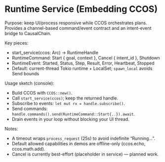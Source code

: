 # Runtime Service (Embedding CCOS)

Purpose: keep UI/process responsive while CCOS orchestrates plans. Provides a channel-based command/event contract and an intent-event bridge to CausalChain.

Key pieces:
- start_service(ccos: Arc<CCOS>) -> RuntimeHandle
- RuntimeCommand: Start { goal, context }, Cancel { intent_id }, Shutdown
- RuntimeEvent: Started, Status, Step, Result, Error, Heartbeat, Stopped
- Default: current-thread Tokio runtime + LocalSet; `spawn_local` avoids Send bounds

Usage sketch (console):
- Build CCOS with `CCOS::new()`.
- Call `start_service(ccos)`; keep the returned handle.
- Subscribe to events: `let mut rx = handle.subscribe()`.
- Send commands: `handle.commands().send(RuntimeCommand::Start{..}).await`.
- Drain events in your loop without blocking your UI thread.

Notes:
- A timeout wraps `process_request` (25s) to avoid indefinite “Running…”.
- Default allowed capabilities in demos are offline-only (ccos.echo, ccos.math.add).
- Cancel is currently best-effort (placeholder in service) — planned work.
